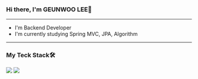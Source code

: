 ### Hi there, I'm GEUNWOO LEE👋
---
- I'm Backend Developer
- I'm currently studying Spring MVC, JPA, Algorithm
---
### My Teck Stack🛠
<img src="https://img.shields.io/badge/Spring-6DB33F?style=for-the-badge&logo=Spring&logoColor=white">
<img src="https://img.shields.io/badge/Spring Boot-6DB33F?style=for-the-badge&logo=Spring&logoColor=white">
